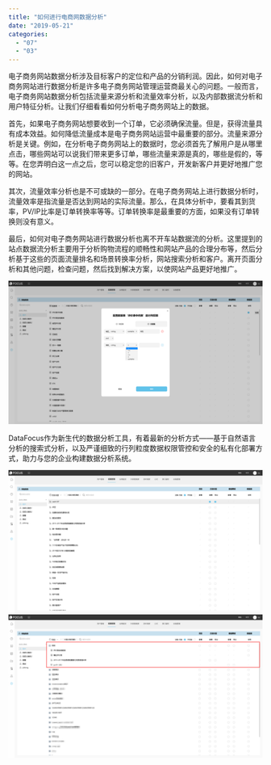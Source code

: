 ```yaml
---
title: "如何进行电商网数据分析"
date: "2019-05-21"
categories: 
  - "07"
  - "03"
---
```


电子商务网站数据分析涉及目标客户的定位和产品的分销利润。因此，如何对电子商务网站进行数据分析是许多电子商务网站管理运营商最关心的问题。一般而言，电子商务网站数据分析包括流量来源分析和流量效率分析，以及内部数据流分析和用户特征分析。让我们仔细看看如何分析电子商务网站上的数据。

首先，如果电子商务网站想要收到一个订单，它必须确保流量。但是，获得流量具有成本效益。如何降低流量成本是电子商务网站运营中最重要的部分。流量来源分析是关键。例如，在分析电子商务网站上的数据时，您必须首先了解用户是从哪里点击，哪些网站可以说我们带来更多订单，哪些流量来源是真的，哪些是假的，等等。在您弄明白这一点之后，您可以稳定您的旧客户，开发新客户并更好地推广您的网站。

其次，流量效率分析也是不可或缺的一部分。在电子商务网站上进行数据分析时，流量效率是指流量是否达到网站的实际流量。那么，在具体分析中，要看其到货率，PV/IP比率是订单转换率等等。订单转换率是最重要的方面，如果没有订单转换则没有意义。

最后，如何对电子商务网站进行数据分析也离不开车站数据流的分析。这里提到的站点数据流分析主要用于分析购物流程的顺畅性和网站产品的合理分布等，然后分析基于这些的页面流量排名和场景转换率分析，网站搜索分析和客户。离开页面分析和其他问题，检查问题，然后找到解决方案，以使网站产品更好地推广。

![](images/word-image-101.png)

DataFocus作为新生代的数据分析工具，有着最新的分析方式——基于自然语言分析的搜索式分析，以及严谨细致的行列粒度数据权限管控和安全的私有化部署方式，助力与您的企业构建数据分析系统。

![](images/word-image-102.png) ![](images/word-image-103.png)
